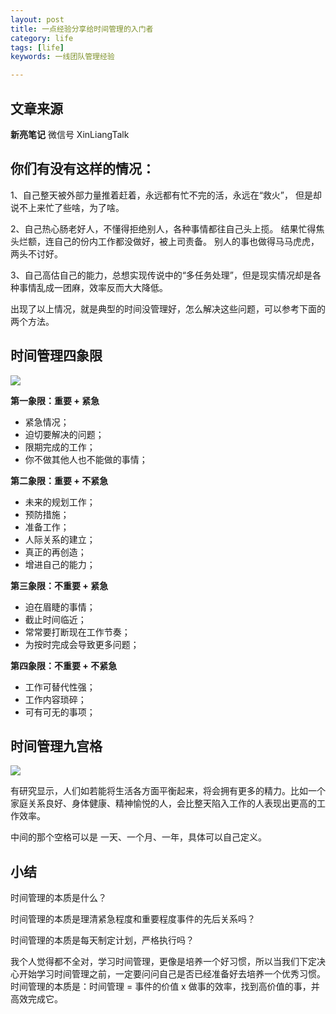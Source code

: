 ```yaml
---
layout: post
title: 一点经验分享给时间管理的入门者
category: life
tags: [life]
keywords: 一线团队管理经验

---
```


## 文章来源

  **新亮笔记**  微信号 XinLiangTalk

 

## 你们有没有这样的情况：

1、自己整天被外部力量推着赶着，永远都有忙不完的活，永远在“救火”，
但是却说不上来忙了些啥，为了啥。

2、自己热心肠老好人，不懂得拒绝别人，各种事情都往自己头上揽。
结果忙得焦头烂额，连自己的份内工作都没做好，被上司责备。
别人的事也做得马马虎虎，两头不讨好。

3、自己高估自己的能力，总想实现传说中的“多任务处理”，但是现实情况却是各种事情乱成一团麻，效率反而大大降低。

出现了以上情况，就是典型的时间没管理好，怎么解决这些问题，可以参考下面的两个方法。

## 时间管理四象限

![](https://ziyekudeng.github.io/assets/images/2020/10/1013/time-management/1.png)


**第一象限：重要 + 紧急**

*   紧急情况；
*   迫切要解决的问题；
*   限期完成的工作；
*   你不做其他人也不能做的事情；

**第二象限：重要 + 不紧急**

*   未来的规划工作；
*   预防措施；
*   准备工作；
*   人际关系的建立；
*   真正的再创造；
*   增进自己的能力；

**第三象限：不重要 + 紧急**

*   迫在眉睫的事情；
*   截止时间临近；
*   常常要打断现在工作节奏；
*   为按时完成会导致更多问题；

**第四象限：不重要 + 不紧急**

*   工作可替代性强；
*   工作内容琐碎；
*   可有可无的事项；

## 时间管理九宫格

![](https://ziyekudeng.github.io/assets/images/2020/10/1013/time-management/2.png)


有研究显示，人们如若能将生活各方面平衡起来，将会拥有更多的精力。比如一个家庭关系良好、身体健康、精神愉悦的人，会比整天陷入工作的人表现出更高的工作效率。

中间的那个空格可以是 一天、一个月、一年，具体可以自己定义。

## 小结

时间管理的本质是什么？

时间管理的本质是理清紧急程度和重要程度事件的先后关系吗？

时间管理的本质是每天制定计划，严格执行吗？

我个人觉得都不全对，学习时间管理，更像是培养一个好习惯，所以当我们下定决心开始学习时间管理之前，一定要问问自己是否已经准备好去培养一个优秀习惯。时间管理的本质是：时间管理 = 事件的价值 x 做事的效率，找到高价值的事，并高效完成它。

